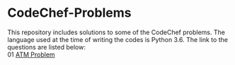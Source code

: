 # CodeChef-Problems
This repository includes solutions to some of the CodeChef problems. The language used at the time of writing the codes is Python 3.6. 
The link to the questions are listed below: <br />
01 [ATM Problem](https://www.codechef.com/problems/HS08TEST) 
